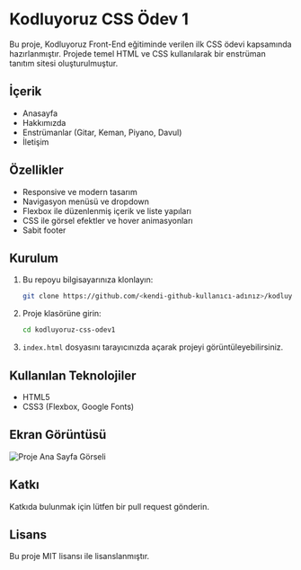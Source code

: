 # Kodluyoruz CSS Ödev 1

Bu proje, Kodluyoruz Front-End eğitiminde verilen ilk CSS ödevi kapsamında hazırlanmıştır. Projede temel HTML ve CSS kullanılarak bir enstrüman tanıtım sitesi oluşturulmuştur.

## İçerik

- Anasayfa
- Hakkımızda
- Enstrümanlar (Gitar, Keman, Piyano, Davul)
- İletişim

## Özellikler

- Responsive ve modern tasarım
- Navigasyon menüsü ve dropdown
- Flexbox ile düzenlenmiş içerik ve liste yapıları
- CSS ile görsel efektler ve hover animasyonları
- Sabit footer

## Kurulum

1. Bu repoyu bilgisayarınıza klonlayın:
   ```sh
   git clone https://github.com/<kendi-github-kullanıcı-adınız>/kodluyoruz-css-odev1.git
   ```
2. Proje klasörüne girin:
   ```sh
   cd kodluyoruz-css-odev1
   ```
3. `index.html` dosyasını tarayıcınızda açarak projeyi görüntüleyebilirsiniz.

## Kullanılan Teknolojiler

- HTML5
- CSS3 (Flexbox, Google Fonts)

## Ekran Görüntüsü

![Proje Ana Sayfa Görseli](./image/projegif.gif)

## Katkı

Katkıda bulunmak için lütfen bir pull request gönderin.

## Lisans

Bu proje MIT lisansı ile lisanslanmıştır.

